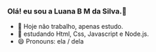 ### Olá! eu sou a Luana B M da Silva.👋


- 🔭 Hoje não trabalho, apenas estudo.
- 🌱 estudando Html, Css, Javascript e Node.js.
- 😄 Pronouns: ela / dela

<div>
 <a href="https://beacons.al/luanabmdasilva">
 <img height="180cm" src="https://github-redmi-status.vercel.app/api?username-luanabmdasilva&show_icons-true&theme-darck&include_all_commits-true&>
